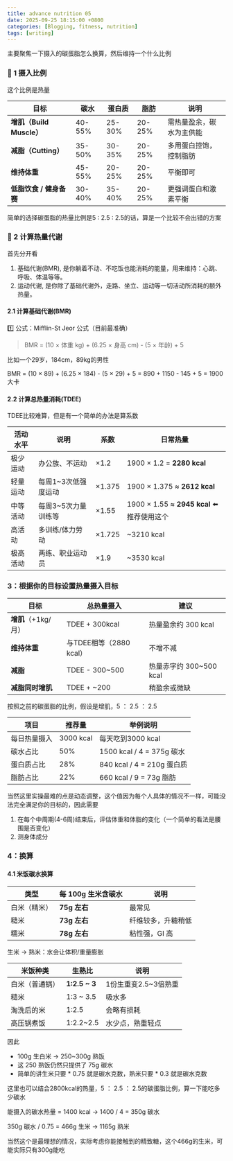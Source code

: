 ```yaml
---
title: advance nutrition 05
date: 2025-09-25 18:15:00 +0800
categories: [Blogging, fitness, nutrition]
tags: [writing]
---
```


主要聚焦一下摄入的碳蛋脂怎么换算，然后维持一个什么比例

### 🍚 1 摄入比例

这个比例是热量

| 目标                     | 碳水   | 蛋白质 | 脂肪   | 说明                     |
| ------------------------ | ------ | ------ | ------ | ------------------------ |
| **增肌（Build Muscle）** | 40-55% | 25-30% | 20-25% | 需热量盈余，碳水为主供能 |
| **减脂（Cutting）**      | 35-50% | 30-35% | 20-25% | 多用蛋白控饱，控制脂肪   |
| **维持体重**             | 45-55% | 20-25% | 20-25% | 平衡即可                 |
| **低脂饮食 / 健身备赛**  | 30-40% | 35-40% | 20-25% | 更强调蛋白和激素平衡     |

简单的选择碳蛋脂的热量比例是5 : 2.5 : 2.5的话，算是一个比较不会出错的方案

### 🔢 2 计算热量代谢

首先分开看

1. 基础代谢(BMR), 是你躺着不动、不吃饭也能消耗的能量，用来维持：心跳、呼吸、体温等等。
2. 运动代谢, 是你除了基础代谢外，走路、坐立、运动等一切活动所消耗的额外热量。

#### 2.1 计算基础代谢(BMR)

1️⃣ 公式：Mifflin-St Jeor 公式（目前最准确）

> BMR = (10 × 体重 kg) + (6.25 × 身高 cm) - (5 × 年龄) + 5

比如一个29岁，184cm，89kg的男性

BMR = (10 × 89) + (6.25 × 184) - (5 × 29) + 5 = 890 + 1150 - 145 + 5 = 1900 大卡

#### 2.2 计算总热量消耗(TDEE)

TDEE比较难算，但是有一个简单的办法是算系数

| 活动水平 | 说明                | 系数   | 日常热量                                  |
| -------- | ------------------- | ------ | ----------------------------------------- |
| 极少运动 | 办公族、不运动      | ×1.2   | 1900 × 1.2 = **2280 kcal**                |
| 轻量运动 | 每周1~3次低强度运动 | ×1.375 | 1900 × 1.375 ≈ **2612 kcal**              |
| 中等活动 | 每周3~5次力量训练等 | ×1.55  | 1900 × 1.55 ≈ **2945 kcal** ⬅️推荐使用这个 |
| 高活动   | 多训练/体力劳动     | ×1.725 | ~3210 kcal                                |
| 极高活动 | 两练、职业运动员    | ×1.9   | ~3530 kcal                                |

### 3：根据你的目标设置热量摄入目标

| 目标                             | 总热量摄入              | 建议                    |
| -------------------------------- | ----------------------- | ----------------------- |
| **增肌**（+1kg/月）              | TDEE + 300kcal          | 热量盈余约 300 kcal     |
| **维持体重**                     | 与TDEE相等（2880 kcal） | 不增不减                |
| **减脂**                         | TDEE - 300~500          | 热量赤字约 300~500 kcal |
| **减脂同时增肌** | TDEE + ~200             | 稍盈余或微缺            |


按照之前的碳蛋脂的比例，假设是增肌，5 ： 2.5 ： 2.5

| 项目         | 推荐量    | 举例说明                   |
| ------------ | --------- | -------------------------- |
| 每日热量摄入 | 3000 kcal | 每天吃到3000 kcal          |
| 碳水占比     | 50%       | 1500 kcal / 4 = 375g 碳水  |
| 蛋白质占比   | 28%       | 840 kcal / 4 = 210g 蛋白质 |
| 脂肪占比     | 22%       | 660 kcal / 9 = 73g 脂肪    |

当然这里实操最难的点是动态调整，这个值因为每个人具体的情况不一样，可能没法完全满足你的目标的，因此需要

1. 在每个中周期(4-6周)结束后，评估体重和体脂的变化（一个简单的看法是腰围是否变化）
2. 测身体成分


### 4：换算

#### 4.1 米饭碳水换算

| 类型         | 每 100g 生米含碳水 | 说明               |
| ------------ | ------------------ | ------------------ |
| 白米（精米） | **75g 左右**       | 最常见             |
| 糙米         | **73g 左右**       | 纤维较多，升糖稍低 |
| 糯米         | **78g 左右**       | 粘性强，GI 高      |

生米 → 熟米：水会让体积/重量膨胀

| 米饭种类       | 生熟比        | 说明                 |
| -------------- | ------------- | -------------------- |
| 白米（普通锅） | **1:2.5 ~ 3** | 1份生重变2.5~3倍熟重 |
| 糙米           | 1:3 ~ 3.5     | 吸水多               |
| 淘洗后的米     | 1:2.5         | 会略有损耗           |
| 高压锅煮饭     | 1:2.2~2.5     | 水少点，熟重轻点     |

因此

+ 100g 生白米 → 250~300g 熟饭
+ 这 250 熟饭仍然只提供了 75g 碳水
+ 简单的讲生米只要 * 0.75 就是碳水克数，熟米只要 * 0.3 就是碳水克数

这里也可以结合2800kcal的热量，5 ： 2.5 ： 2.5的碳蛋脂比例，算一下能吃多少碳水

能摄入的碳水热量 = 1400 kcal -> 1400 / 4 = 350g 碳水

350g 碳水 / 0.75 = 466g 生米 → 1165g 熟米

当然这个是最理想的情况，实际考虑你能接触到的精致糖，这个466g的生米，可能实际只有300g能吃

